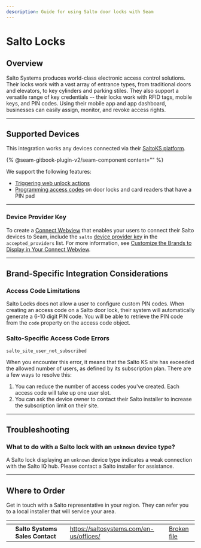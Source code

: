 ```yaml
---
description: Guide for using Salto door locks with Seam
---
```


# Salto Locks

## Overview

Salto Systems produces world-class electronic access control solutions. Their locks work with a vast array of entrance types, from traditional doors and elevators, to key cylinders and parking stiles. They also support a versatile range of key credentials -- their locks work with RFID tags, mobile keys, and PIN codes. Using their mobile app and app dashboard, businesses can easily assign, monitor, and revoke access rights.

***

## Supported Devices

This integration works any devices connected via their [SaltoKS platform](https://saltoks.com/).

{% @seam-gitbook-plugin-v2/seam-component content="<seam-supported-device-table
  endpoint="https://connect.getseam.com"
  client-session-token="seam_cst126DAjfor_2kxn8QAAEUkj3Zu4Nr1Aoauy"
  manufacturers='["Salto"]'
/>" %}

We support the following features:

* [Triggering web unlock actions](../api-clients/locks/unlock-a-lock.md)
* [Programming access codes](../products/smart-locks/access-codes/) on door locks and card readers that have a PIN pad

***

### Device Provider Key

To create a [Connect Webview](../core-concepts/connect-webviews/) that enables your users to connect their Salto devices to Seam, include the `salto` [device provider key](../api-clients/connect-webviews/#device-provider-keys) in the `accepted_providers` list. For more information, see [Customize the Brands to Display in Your Connect Webview](../core-concepts/connect-webviews/customizing-connect-webviews.md#customize-the-brands-to-display-in-your-connect-webviews).

***

## Brand-Specific Integration Considerations

### Access Code Limitations

Salto Locks does not allow a user to configure custom PIN codes. When creating an access code on a Salto door lock, their system will automatically generate a 6-10 digit PIN code. You will be able to retrieve the PIN code from the `code` property on the access code object.

### Salto-Specific Access Code Errors

`salto_site_user_not_subscribed`

When you encounter this error, it means that the Salto KS site has exceeded the allowed number of users, as defined by its subscription plan. There are a few ways to resolve this:

1. You can reduce the number of access codes you've created. Each access code will take up one user slot.
2. You can ask the device owner to contact their Salto installer to increase the subscription limit on their site.

***

## Troubleshooting

### What to do with a Salto lock with an `unknown` device type?

A Salto lock displaying an `unknown` device type indicates a weak connection with the Salto IQ hub. Please contact a Salto installer for assistance.

***

## Where to Order

Get in touch with a Salto representative in your region. They can refer you to a local installer that will service your area.

<table data-view="cards"><thead><tr><th></th><th></th><th></th><th data-hidden data-card-target data-type="content-ref"></th><th data-hidden data-card-cover data-type="files"></th></tr></thead><tbody><tr><td></td><td><strong>Salto Systems Sales Contact</strong></td><td></td><td><a href="https://saltosystems.com/en-us/offices/">https://saltosystems.com/en-us/offices/</a></td><td><a href="broken-reference">Broken file</a></td></tr></tbody></table>
